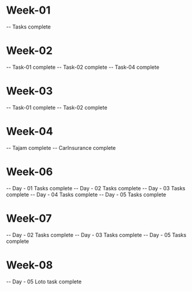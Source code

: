 # Week-01 
-- Tasks complete
# Week-02
-- Task-01 complete
-- Task-02 complete
-- Task-04 complete
# Week-03
-- Task-01 complete
-- Task-02 complete
# Week-04
-- Tajam complete
-- CarInsurance complete
# Week-06
-- Day - 01 Tasks complete
-- Day - 02 Tasks complete
-- Day - 03 Tasks complete
-- Day - 04 Tasks complete
-- Day - 05 Tasks complete
# Week-07
-- Day - 02 Tasks complete
-- Day - 03 Tasks complete
-- Day - 05 Tasks complete
# Week-08
-- Day - 05 Loto task complete
